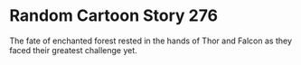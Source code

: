 # Random Cartoon Story 276

The fate of enchanted forest rested in the hands of Thor and Falcon as they faced their greatest challenge yet.